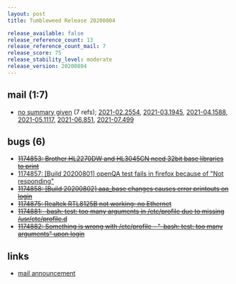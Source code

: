```yaml
---
layout: post
title: Tumbleweed Release 20200804

release_available: false
release_reference_count: 13
release_reference_count_mail: 7
release_score: 75
release_stability_level: moderate
release_version: 20200804
---
```


## mail (1:7)

- [no summary given](https://lists.opensuse.org/archives/list/factory@lists.opensuse.org/thread/AXL4OQRYZXP77QSMVE24UBPGNQFOO3JL) (7 refs); [2021-02.2554](https://lists.opensuse.org/archives/list/factory@lists.opensuse.org/thread/AXL4OQRYZXP77QSMVE24UBPGNQFOO3JL), [2021-03.1945](https://lists.opensuse.org/archives/list/factory@lists.opensuse.org/thread/AXL4OQRYZXP77QSMVE24UBPGNQFOO3JL), [2021-04.1588](https://lists.opensuse.org/archives/list/factory@lists.opensuse.org/thread/AXL4OQRYZXP77QSMVE24UBPGNQFOO3JL), [2021-05.1117](https://lists.opensuse.org/archives/list/factory@lists.opensuse.org/thread/AXL4OQRYZXP77QSMVE24UBPGNQFOO3JL), [2021-06.851](https://lists.opensuse.org/archives/list/factory@lists.opensuse.org/thread/AXL4OQRYZXP77QSMVE24UBPGNQFOO3JL), [2021-07.499](https://lists.opensuse.org/archives/list/factory@lists.opensuse.org/thread/AXL4OQRYZXP77QSMVE24UBPGNQFOO3JL)

## bugs (6)

<!--more-->

- ~~[1174853: Brother HL2270DW and HL3045CN need 32bit base libraries to print](https://bugzilla.opensuse.org/show_bug.cgi?id=1174853)~~
- [1174857: \[Build 20200801\] openQA test fails in firefox because of "Not responding"](https://bugzilla.opensuse.org/show_bug.cgi?id=1174857)
- ~~[1174858: \[Build 20200802\] aaa_base changes causes error printouts on login](https://bugzilla.opensuse.org/show_bug.cgi?id=1174858)~~
- ~~[1174875: Realtek RTL8125B not working; no Ethernet](https://bugzilla.opensuse.org/show_bug.cgi?id=1174875)~~
- ~~[1174881: -bash: test: too many arguments in /etc/profile due to missing /usr/etc/profile.d](https://bugzilla.opensuse.org/show_bug.cgi?id=1174881)~~
- ~~[1174882: Something is wrong with /etc/profile - "-bash: test: too many arguments" upon login](https://bugzilla.opensuse.org/show_bug.cgi?id=1174882)~~



## links

- [mail announcement](https://lists.opensuse.org/archives/list/factory@lists.opensuse.org/thread/AXL4OQRYZXP77QSMVE24UBPGNQFOO3JL)
